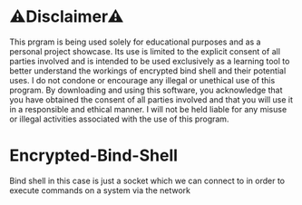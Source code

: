 # ⚠Disclaimer⚠  
This prgram is being used solely for educational purposes and as a personal project showcase. Its use is limited to the explicit consent of all parties involved and is intended to be used exclusively as a learning tool to better understand the workings of encrypted bind shell and their potential uses. I do not condone or encourage any illegal or unethical use of this program. By downloading and using this software, you acknowledge that you have obtained the consent of all parties involved and that you will use it in a responsible and ethical manner. I will not be held liable for any misuse or illegal activities associated with the use of this program.  

# Encrypted-Bind-Shell
Bind shell in this case is just a socket which we can connect to in order to execute commands on a system via the network